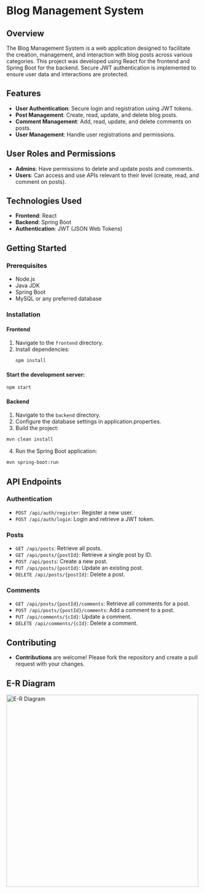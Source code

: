 # Blog Management System

## Overview
The Blog Management System is a web application designed to facilitate the creation, management, and interaction with blog posts across various categories. This project was developed using React for the frontend and Spring Boot for the backend. Secure JWT authentication is implemented to ensure user data and interactions are protected.

## Features
- **User Authentication**: Secure login and registration using JWT tokens.
- **Post Management**: Create, read, update, and delete blog posts.
- **Comment Management**: Add, read, update, and delete comments on posts.
- **User Management**: Handle user registrations and permissions.

## User Roles and Permissions
- **Admins**: Have permissions to delete and update posts and comments.
- **Users**: Can access and use APIs relevant to their level (create, read, and comment on posts).

## Technologies Used
- **Frontend**: React
- **Backend**: Spring Boot
- **Authentication**: JWT (JSON Web Tokens)

## Getting Started

### Prerequisites
- Node.js
- Java JDK
- Spring Boot
- MySQL or any preferred database

### Installation

#### Frontend
1. Navigate to the `frontend` directory.
2. Install dependencies:
   ```bash
   npm install
   ```

#### Start the development server:
```bash
npm start
```

#### Backend
1. Navigate to the `backend` directory.
2. Configure the database settings in application.properties.
3. Build the project:
```bash
mvn clean install
```
4. Run the Spring Boot application:
```bash
mvn spring-boot:run
```

## API Endpoints

### Authentication
- `POST /api/auth/register`: Register a new user.
- `POST /api/auth/login`: Login and retrieve a JWT token.

### Posts
- `GET /api/posts`: Retrieve all posts.
- `GET /api/posts/{postId}`: Retrieve a single post by ID.
- `POST /api/posts`: Create a new post.
- `PUT /api/posts/{postId}`: Update an existing post.
- `DELETE /api/posts/{postId}`: Delete a post.

### Comments
- `GET /api/posts/{postId}/comments`: Retrieve all comments for a post.
- `POST /api/posts/{postId}/comments`: Add a comment to a post.
- `PUT /api/comments/{cId}`: Update a comment.
- `DELETE /api/comments/{cId}`: Delete a comment.

## Contributing
- **Contributions** are welcome! Please fork the repository and create a pull request with your changes.

## E-R Diagram
<img src="https://github.com/ramrajpatil/Blog-Management-System/assets/170900166/1c5ac4a9-9383-45e7-b1ed-877d657a3a43" alt="E-R Diagram" width="500">
